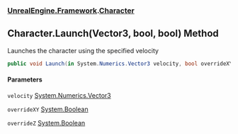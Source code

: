 ### [UnrealEngine.Framework](UnrealEngine_Framework.md 'UnrealEngine.Framework').[Character](Character.md 'UnrealEngine.Framework.Character')
## Character.Launch(Vector3, bool, bool) Method
Launches the character using the specified velocity  
```csharp
public void Launch(in System.Numerics.Vector3 velocity, bool overrideXY=false, bool overrideZ=false);
```
#### Parameters
<a name='UnrealEngine_Framework_Character_Launch(System_Numerics_Vector3_bool_bool)_velocity'></a>
`velocity` [System.Numerics.Vector3](https://docs.microsoft.com/en-us/dotnet/api/System.Numerics.Vector3 'System.Numerics.Vector3')  
  
<a name='UnrealEngine_Framework_Character_Launch(System_Numerics_Vector3_bool_bool)_overrideXY'></a>
`overrideXY` [System.Boolean](https://docs.microsoft.com/en-us/dotnet/api/System.Boolean 'System.Boolean')  
  
<a name='UnrealEngine_Framework_Character_Launch(System_Numerics_Vector3_bool_bool)_overrideZ'></a>
`overrideZ` [System.Boolean](https://docs.microsoft.com/en-us/dotnet/api/System.Boolean 'System.Boolean')  
  
